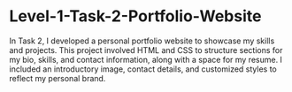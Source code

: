 # Level-1-Task-2-Portfolio-Website
In Task 2, I developed a personal portfolio website to showcase my skills and projects. This project involved HTML and CSS to structure sections for my bio, skills, and contact information, along with a space for my resume. I included an introductory image, contact details, and customized styles to reflect my personal brand.
